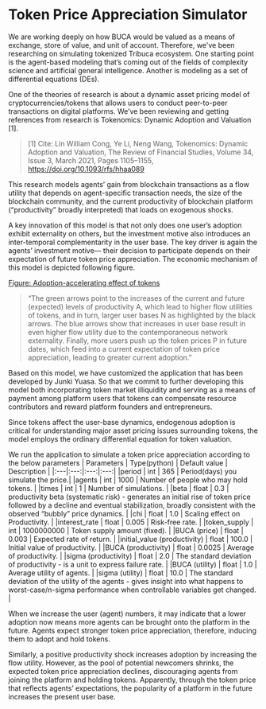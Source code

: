 # Token Price Appreciation Simulator
We are working deeply on how BUCA would be valued as a means of exchange, store of value, and unit of account. Therefore, we've been researching on simulating tokenized Tribuca ecosystem. One starting point is the agent-based modeling that’s coming out of the fields of complexity science and artificial general intelligence. Another is modeling as a set of differential equations (DEs).

One of the theories of research is about a dynamic asset pricing model of cryptocurrencies/tokens that allows users to conduct peer-to-peer transactions on digital platforms. We’ve been reviewing and getting references from research is Tokenomics: Dynamic Adoption and Valuation [1].

> [1] Cite: Lin William Cong, Ye Li, Neng Wang, Tokenomics: Dynamic Adoption and Valuation, The Review of Financial Studies, Volume 34, Issue 3, March 2021, Pages 1105–1155, https://doi.org/10.1093/rfs/hhaa089 

This research models agents’ gain from blockchain transactions as a flow utility that depends on agent-specific transaction needs, the size of the blockchain community, and the current productivity of blockchain platform (“productivity” broadly interpreted) that loads on exogenous shocks.

A key innovation of this model is that not only does one user’s adoption exhibit externality on others, but the investment motive also introduces an inter-temporal complementarity in the user base. The key driver is again the agents’ investment motive— their decision to participate depends on their expectation of future token price appreciation. The economic mechanism of this model is depicted following figure.

[Figure: Adoption-accelerating effect of tokens](https://academic.oup.com/view-large/figure/228030102/hhaa089f1.tif)

> “The green arrows point to the increases of the current and future (expected) levels of productivity A, which lead to higher flow utilities of tokens, and in turn, larger user bases N as highlighted by the black arrows. The blue arrows show that increases in user base result in even higher flow utility due to the contemporaneous network externality. Finally, more users push up the token prices P in future dates, which feed into a current expectation of token price appreciation, leading to greater current adoption.”

Based on this model, we have customized the application that has been developed by Junki Yuasa. So that we commit to further developing this model both incorporating token market illiquidity and serving as a means of payment among platform users that tokens can compensate resource contributors and reward platform founders and entrepreneurs.

Since tokens affect the user-base dynamics, endogenous adoption is critical for understanding major asset pricing issues surrounding tokens, the model employs the ordinary differential equation for token valuation.

We run the application to simulate a token price appreciation according to the below parameters
| Parameters | Type(python) | Default value | Description |
|:---|:---:|:---:|:---:|
|period | int | 365 | Period(days) you simulate the price.|
|agents | int | 1000 | Number of people who may hold tokens. |
|times | int | 1 | Number of simulations. |
|beta | float | 0.3 | productivity beta (systematic risk) - generates an initial rise of token price followed by a decline and eventual stabilization, broadly consistent with the observed “bubbly” price dynamics. |
|chi | float | 1.0 | Scaling effect on Productivity. |
|interest_rate | float | 0.005 | Risk-free rate. |
|token_supply | int | 1000000000 | Token supply amount (fixed). |
|BUCA (price) | float | 0.003 | Expected rate of return. |
|initial_value (productivity) | float | 100.0 | Initial value of productivity. |
|BUCA (productivity) | float | 0.0025 | Average of productivity. |
|sigma (productivity) | float | 2.0 | The standard deviation of productivity - is a unit to express failure rate. |
|BUCA (utility) | float | 1.0 | Average utility of agents. |
|sigma (utility) | float | 10.0 | The standard deviation of the utility of the agents - gives insight into what happens to worst-case/n-sigma performance when controllable variables get changed. |

When we increase the user (agent) numbers, it may indicate that a lower adoption now means more agents can be brought onto the platform in the future. Agents expect stronger token price appreciation, therefore, inducing them to adopt and hold tokens. 

Similarly, a positive productivity shock increases adoption by increasing the flow utility. However, as the pool of potential newcomers shrinks, the expected token price appreciation declines, discouraging agents from joining the platform and holding tokens. Apparently, through the token price that reflects agents’ expectations, the popularity of a platform in the future increases the present user base.
